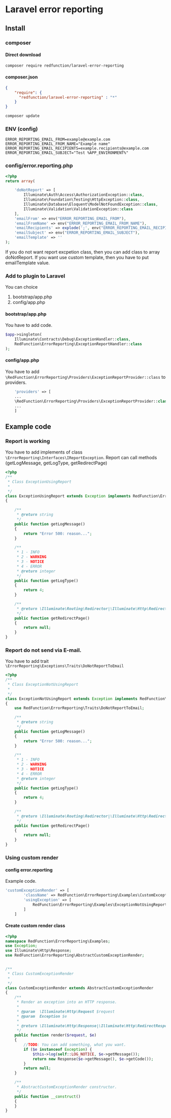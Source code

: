 # Laravel error reporting

## Install

### composer
#### Direct download
```bash
composer require redfunction/laravel-error-reporting
```

#### composer.json
```json
{
    "require": {
      "redfunction/laravel-error-reporting" : "*"
    }
}
```

```bash
composer update
```

### ENV (config)
```env
ERROR_REPORTING_EMAIL_FROM=example@example.com
ERROR_REPORTING_EMAIL_FROM_NAME="Example name"
ERROR_REPORTING_EMAIL_RECIPIENTS=example.recipients@example.com
ERROR_REPORTING_EMAIL_SUBJECT="Test %APP_ENVIRONMENT%"
```

### config/error.reporting.php
```php
<?php
return array(

    'doNotReport' => [
        Illuminate\Auth\Access\AuthorizationException::class,
        Illuminate\Foundation\Testing\HttpException::class,
        Illuminate\Database\Eloquent\ModelNotFoundException::class,
        Illuminate\Validation\ValidationException::class
    ],
    'emailFrom' => env("ERROR_REPORTING_EMAIL_FROM"),
    'emailFromName' => env("ERROR_REPORTING_EMAIL_FROM_NAME"),
    'emailRecipients' => explode(';', env("ERROR_REPORTING_EMAIL_RECIPIENTS", "")),
    'emailSubject' => env("ERROR_REPORTING_EMAIL_SUBJECT"),
    'emailTemplate' => ''
);

```
If you do not want report excpetion class, then you can add class to array doNotReport.
If you want use custom template, then you have to put emailTemplate value.

### Add to plugin to Laravel
You can choice
1) bootstrap/app.php
2) config/app.php

#### bootstrap/app.php
You have to add code.
```php
$app->singleton(
    Illuminate\Contracts\Debug\ExceptionHandler::class,
    RedFunction\ErrorReporting\ExceptionReportHandler::class
);
```

#### config/app.php
You have to add `\RedFunction\ErrorReporting\Providers\ExceptionReportProvider::class` to providers.
```php 
    'providers' => [
    ...
    \RedFunction\ErrorReporting\Providers\ExceptionReportProvider::class,
    ...
    ]
```

## Example code

### Report is working

You have to add implements of class `\ErrorReporting\Interfaces\IReportException`. 
Report can call methods (getLogMessage, getLogType, getRedirectPage)

```php
<?php
/**
 * Class ExceptionUsingReport
 *
 */
class ExceptionUsingReport extends Exception implements RedFunction\ErrorReporting\Interfaces\IReportException
{

    /**
     * @return string
     */
    public function getLogMessage()
    {
        return "Error 500: reason...";
    }

    /**
     * 1 - INFO
     * 2 - WARNING
     * 3 - NOTICE
     * 4 - ERROR
     * @return integer
     */
    public function getLogType()
    {
        return 4;
    }

    /**
     * @return \Illuminate\Routing\Redirector|\Illuminate\Http\RedirectResponse|null
     */
    public function getRedirectPage()
    {
        return null;
    }
}
```

### Report do not send via E-mail.
You have to add trait `\ErrorReporting\Exceptions\Traits\DoNotReportToEmail`

```php
<?php
/**
 * Class ExceptionNotUsingReport
 *
 */
class ExceptionNotUsingReport extends Exception implements RedFunction\ErrorReporting\Interfaces\IReportException
{
    use RedFunction\ErrorReporting\Traits\DoNotReportToEmail;

    /**
     * @return string
     */
    public function getLogMessage()
    {
        return "Error 500: reason...";
    }

    /**
     * 1 - INFO
     * 2 - WARNING
     * 3 - NOTICE
     * 4 - ERROR
     * @return integer
     */
    public function getLogType()
    {
        return 4;
    }

    /**
     * @return \Illuminate\Routing\Redirector|\Illuminate\Http\RedirectResponse|null
     */
    public function getRedirectPage()
    {
        return null;
    }
}
```
### Using custom render

#### config error.reporting
Example code.
```php
'customExceptionRender' => [
        'className' => RedFunction\ErrorReporting\Examples\CustomExceptionRender::class,
        'usingException' => [
            RedFunction\ErrorReporting\Examples\ExceptionNotUsingReport::class
        ]
    ]
```

#### Create custom render class

```php
<?php
namespace RedFunction\ErrorReporting\Examples;
use Exception;
use Illuminate\Http\Response;
use RedFunction\ErrorReporting\AbstractCustomExceptionRender;


/**
 * Class CustomExceptionRender
 *
 */
class CustomExceptionRender extends AbstractCustomExceptionRender
{
    /**
     * Render an exception into an HTTP response.
     *
     * @param  \Illuminate\Http\Request $request
     * @param  Exception $e
     *
     * @return \Illuminate\Http\Response|\Illuminate\Http\RedirectResponse
     */
    public function render($request, $e)
    {
        //TODO: You can add something, what you want.
        if ($e instanceof Exception) {
            $this->log(self::LOG_NOTICE, $e->getMessage());
            return new Response($e->getMessage(), $e->getCode());
        }
        return null;
    }

    /**
     * AbstractCustomExceptionRender constructor.
     */
    public function __construct()
    {
    }
}
```